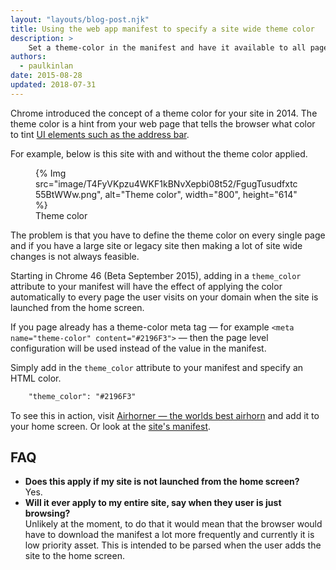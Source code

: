 ```yaml
---
layout: "layouts/blog-post.njk"
title: Using the web app manifest to specify a site wide theme color 
description: >
    Set a theme-color in the manifest and have it available to all pages on your site when launched from the home screen.
authors:
  - paulkinlan
date: 2015-08-28
updated: 2018-07-31
---
```


Chrome introduced the concept of a theme color for your site in 2014. The theme color
is a hint from your web page that tells the browser what color to tint
 [UI elements such as the address bar](https://developers.google.com/web/fundamentals/design-and-ux/browser-customization/).  
 
For example, below is this site with and without the theme color applied.


<figure>
    {% Img src="image/T4FyVKpzu4WKF1kBNvXepbi08t52/FgugTusudfxtc55BtWWw.png", alt="Theme color", width="800", height="614" %}
    <figcaption>Theme color</figcaption>
</figure>



The problem is that you have to define the theme color on every single page and if 
you have a large site or legacy site then making a lot of site wide changes is not
always feasible.

Starting in Chrome 46 (Beta September 2015), adding in a `theme_color` attribute 
to your manifest will have the effect of applying the color automatically 
to every page the user visits on your domain when the site is launched from the home screen.  

If you page already has a theme-color meta tag &mdash; for example `<meta name="theme-color" content="#2196F3">` &mdash;
then the page level configuration will be used instead of the value in the manifest.

Simply add in the `theme_color` attribute to your manifest and specify an HTML color.

```html
    "theme_color": "#2196F3"
```   

To see this in action, visit <a href="https://airhorner.com">Airhorner &mdash; the worlds best airhorn</a> 
and add it to your home screen. Or look at the <a href="https://airhorner.com/manifest.json">site's manifest</a>.

## FAQ

* **Does this apply if my site is not launched from the home screen?** <br>
  Yes.
* **Will it ever apply to my entire site, say when they user is just browsing?** <br>
  Unlikely at the moment, to do that it would mean that the browser would have to download the manifest
  a lot more frequently and currently it is low priority asset.  This is intended to be parsed when 
  the user adds the site to the home screen.



